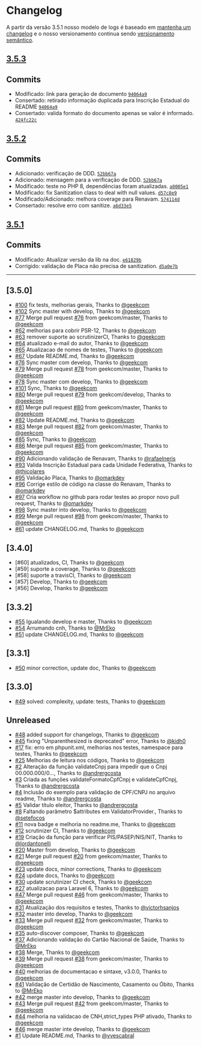 # Changelog

A partir da versão 3.5.1 nosso modelo de logs é baseado em [mantenha um changelog](https://keepachangelog.com/pt-BR/1.0.0/) e o
nosso versionamento continua sendo [versionamento semântico](https://semver.org/lang/pt-BR/).

## [3.5.3](https://github.com/geekcom/validator-docs/compare/3.5.2...3.5.3)

## Commits

- Modificado: link para geração de documento [`94064a9`](https://github.com/geekcom/validator-docs/commit/94064a98379dca1e781bd358e4c10d7a1cff0020)
- Consertado: retirado informação duplicada para Inscrição Estadual do README [`94064a9`](https://github.com/geekcom/validator-docs/commit/94064a98379dca1e781bd358e4c10d7a1cff0020)
- Consertado: valida formato do documento apenas se valor é informado. [`424fc22c`](https://github.com/geekcom/validator-docs/commit/424fc22c9865a77e6c27a9a26e4ed8dd9baf20eb)

## [3.5.2](https://github.com/geekcom/validator-docs/compare/3.5.1...3.5.2)

## Commits

- Adicionado: verificação de DDD. [`52bb67a`](https://github.com/geekcom/validator-docs/commit/52bb67a51bf6c36f5aef00fb9429203bfe4d4ad3)
- Adicionado: mensagem para a verificação de DDD. [`52bb67a`](https://github.com/geekcom/validator-docs/commit/52bb67a51bf6c36f5aef00fb9429203bfe4d4ad3)
- Modificado: teste no PHP 8, dependências foram atualizadas. [`a0005e1`](https://github.com/geekcom/validator-docs/commit/a0005e168eb2eca0da06d36ae92b8976c4195766)
- Modificado: fix Sanitization class to deal with null values. [`d57c8e9`](https://github.com/geekcom/validator-docs/commit/d57c8e9076769d2e978d5bd3a8fbd470980b5bbb)
- Modificado/Adicionado: melhora coverage para Renavam. [`574114d`](https://github.com/geekcom/validator-docs/commit/574114d29ef5d98784972aafe7213fcf6bac4d8e)
- Consertado: resolve erro com sanitize. [`a6d33e5`](https://github.com/geekcom/validator-docs/commit/a6d33e54a66090ffb485e7385e9c1fc40ca4e9da)


## [3.5.1](https://github.com/geekcom/validator-docs/compare/3.5.0...3.5.1)

## Commits

- Modificado: Atualizar versão da lib na doc. [`e61829b`](https://github.com/geekcom/validator-docs/commit/e61829be54353c0335db425962d7c2e9075d727f)
- Corrigido: validação de Placa não precisa de sanitization. [`d5a0e7b`](https://github.com/geekcom/validator-docs/commit/d5a0e7be832003332395b5e3eac2a58f879ca060)

---
<!-- changelog-linker -->

<!-- dumped content start -->

## [3.5.0]

- [#100] fix tests, melhorias gerais, Thanks to [@geekcom]
- [#102] Sync master with develop, Thanks to [@geekcom]
- [#77] Merge pull request [#76] from geekcom/master, Thanks to [@geekcom]
- [#62] melhorias para cobrir PSR-12, Thanks to [@geekcom]
- [#63] remover suporte ao scrutinizerCI, Thanks to [@geekcom]
- [#64] atualizado e-mail do autor, Thanks to [@geekcom]
- [#65] Atualizacao de nomes de testes, Thanks to [@geekcom]
- [#67] Update README.md, Thanks to [@geekcom]
- [#76] Sync master com develop, Thanks to [@geekcom]
- [#79] Merge pull request [#78] from geekcom/master, Thanks to [@geekcom]
- [#78] Sync master com develop, Thanks to [@geekcom]
- [#101] Sync, Thanks to [@geekcom]
- [#80] Merge pull request [#79] from geekcom/develop, Thanks to [@geekcom]
- [#81] Merge pull request [#80] from geekcom/master, Thanks to [@geekcom]
- [#82] Update README.md, Thanks to [@geekcom]
- [#83] Merge pull request [#82] from geekcom/master, Thanks to [@geekcom]
- [#85] Sync, Thanks to [@geekcom]
- [#86] Merge pull request [#85] from geekcom/master, Thanks to [@geekcom]
- [#90] Adicionando validação de Renavam, Thanks to [@rafaelneris]
- [#93] Valida Inscrição Estadual para cada Unidade Federativa, Thanks to [@thicolares]
- [#95] Validação Placa, Thanks to [@omarkdev]
- [#96] Corrige estilo de código na classe do Renavam, Thanks to [@omarkdev]
- [#97] Cria workflow no github para rodar testes ao propor novo pull request, Thanks to [@omarkdev]
- [#98] Sync master into develop, Thanks to [@geekcom]
- [#99] Merge pull request [#98] from geekcom/master, Thanks to [@geekcom]
- [#61] update CHANGELOG.md, Thanks to [@geekcom]

<!-- dumped content end -->

<!-- dumped content start -->

## [3.4.0]

- [#60] atualizados, CI, Thanks to [@geekcom]
- [#59] suporte a coverage, Thanks to [@geekcom]
- [#58] suporte a travisCI, Thanks to [@geekcom]
- [#57] Develop, Thanks to [@geekcom]
- [#56] Develop, Thanks to [@geekcom]

<!-- dumped content end -->

<!-- dumped content start -->

## [3.3.2]

- [#55] Igualando develop e master, Thanks to [@geekcom]
- [#54] Arrumando cnh, Thanks to [@MrEko]
- [#51] update CHANGELOG.md, Thanks to [@geekcom]

<!-- dumped content end -->

<!-- dumped content start -->

## [3.3.1]

- [#50] minor correction, update doc, Thanks to [@geekcom]

<!-- dumped content end -->

<!-- dumped content start -->

## [3.3.0]

- [#49] solved: complexity, update: tests, Thanks to [@geekcom]

<!-- dumped content end -->

<!-- dumped content start -->

## Unreleased

- [#48] added support for changelogs, Thanks to [@geekcom]
- [#45] fixing "Unparenthesized is deprecated" error, Thanks to [@kidh0]
- [#17] fix: erro em phpunit.xml, melhorias nos testes, namespace para testes, Thanks to [@geekcom]
- [#25] Melhorias de leitura nos códigos, Thanks to [@geekcom]
- [#2] Alteração da função validateCnpj para impedir que o Cnpj 00.000.000/0…, Thanks to [@andrergcosta]
- [#3] Criada as funções validateFormatoCpfCnpj e validateCpfCnpj, Thanks to [@andrergcosta]
- [#4] Inclusão do exemplo para validação de CPF/CNPJ no arquivo readme, Thanks to [@andrergcosta]
- [#5] Validar título eleitor, Thanks to [@andrergcosta]
- [#8] Faltando parâmetro $attributes em ValidatorProvider., Thanks to [@setefocos]
- [#11] nova badge e melhoria no readme.me, Thanks to [@geekcom]
- [#12] scrutinizer CI, Thanks to [@geekcom]
- [#19] Criação da função para verificar PIS/PASEP/NIS/NIT, Thanks to [@lordantonelli]
- [#20] Master from develop, Thanks to [@geekcom]
- [#21] Merge pull request [#20] from geekcom/master, Thanks to [@geekcom]
- [#23] update docs, minor corrections, Thanks to [@geekcom]
- [#24] update docs, Thanks to [@geekcom]
- [#30] update scrutinizer CI check, Thanks to [@geekcom]
- [#27] atualizacao para Laravel 6, Thanks to [@geekcom]
- [#47] Merge pull request [#46] from geekcom/master, Thanks to [@geekcom]
- [#31] Atualização dos requisitos e testes, Thanks to [@victorhsanjos]
- [#32] master into develop, Thanks to [@geekcom]
- [#33] Merge pull request [#32] from geekcom/master, Thanks to [@geekcom]
- [#35] auto-discover composer, Thanks to [@geekcom]
- [#37] Adicionando validação do Cartão Nacional de Saúde, Thanks to [@MrEko]
- [#38] Merge, Thanks to [@geekcom]
- [#39] Merge pull request [#38] from geekcom/master, Thanks to [@geekcom]
- [#40] melhorias de documentacao e sintaxe, v3.0.0, Thanks to [@geekcom]
- [#41] Validação de Certidão de Nascimento, Casamento ou Óbito, Thanks to [@MrEko]
- [#42] merge master into develop, Thanks to [@geekcom]
- [#43] Merge pull request [#42] from geekcom/master, Thanks to [@geekcom]
- [#44] melhoria na validacao de CNH,strict_types PHP ativado, Thanks to [@geekcom]
- [#46] merge master inte develop, Thanks to [@geekcom]
- [#1] Update README.md, Thanks to [@yvescabral]

<!-- dumped content end -->

[#48]: https://github.com/geekcom/validator-docs/pull/48
[#47]: https://github.com/geekcom/validator-docs/pull/47
[#46]: https://github.com/geekcom/validator-docs/pull/46
[#45]: https://github.com/geekcom/validator-docs/pull/45
[#44]: https://github.com/geekcom/validator-docs/pull/44
[#43]: https://github.com/geekcom/validator-docs/pull/43
[#42]: https://github.com/geekcom/validator-docs/pull/42
[#41]: https://github.com/geekcom/validator-docs/pull/41
[#40]: https://github.com/geekcom/validator-docs/pull/40
[#39]: https://github.com/geekcom/validator-docs/pull/39
[#38]: https://github.com/geekcom/validator-docs/pull/38
[#37]: https://github.com/geekcom/validator-docs/pull/37
[#35]: https://github.com/geekcom/validator-docs/pull/35
[#33]: https://github.com/geekcom/validator-docs/pull/33
[#32]: https://github.com/geekcom/validator-docs/pull/32
[#31]: https://github.com/geekcom/validator-docs/pull/31
[#30]: https://github.com/geekcom/validator-docs/pull/30
[#27]: https://github.com/geekcom/validator-docs/pull/27
[#25]: https://github.com/geekcom/validator-docs/pull/25
[#24]: https://github.com/geekcom/validator-docs/pull/24
[#23]: https://github.com/geekcom/validator-docs/pull/23
[#21]: https://github.com/geekcom/validator-docs/pull/21
[#20]: https://github.com/geekcom/validator-docs/pull/20
[#19]: https://github.com/geekcom/validator-docs/pull/19
[#17]: https://github.com/geekcom/validator-docs/pull/17
[#12]: https://github.com/geekcom/validator-docs/pull/12
[#11]: https://github.com/geekcom/validator-docs/pull/11
[#8]: https://github.com/geekcom/validator-docs/pull/8
[#5]: https://github.com/geekcom/validator-docs/pull/5
[#4]: https://github.com/geekcom/validator-docs/pull/4
[#3]: https://github.com/geekcom/validator-docs/pull/3
[#2]: https://github.com/geekcom/validator-docs/pull/2
[#1]: https://github.com/geekcom/validator-docs/pull/1
[@yvescabral]: https://github.com/yvescabral
[@victorhsanjos]: https://github.com/victorhsanjos
[@setefocos]: https://github.com/setefocos
[@lordantonelli]: https://github.com/lordantonelli
[@kidh0]: https://github.com/kidh0
[@geekcom]: https://github.com/geekcom
[@andrergcosta]: https://github.com/andrergcosta
[@MrEko]: https://github.com/MrEko
[#49]: https://github.com/geekcom/validator-docs/pull/49
[#50]: https://github.com/geekcom/validator-docs/pull/50
[#55]: https://github.com/geekcom/validator-docs/pull/55
[#54]: https://github.com/geekcom/validator-docs/pull/54
[#51]: https://github.com/geekcom/validator-docs/pull/51
[#102]: https://github.com/geekcom/validator-docs/pull/102
[#101]: https://github.com/geekcom/validator-docs/pull/101
[#100]: https://github.com/geekcom/validator-docs/pull/100
[#99]: https://github.com/geekcom/validator-docs/pull/99
[#98]: https://github.com/geekcom/validator-docs/pull/98
[#97]: https://github.com/geekcom/validator-docs/pull/97
[#96]: https://github.com/geekcom/validator-docs/pull/96
[#95]: https://github.com/geekcom/validator-docs/pull/95
[#93]: https://github.com/geekcom/validator-docs/pull/93
[#90]: https://github.com/geekcom/validator-docs/pull/90
[#86]: https://github.com/geekcom/validator-docs/pull/86
[#85]: https://github.com/geekcom/validator-docs/pull/85
[#83]: https://github.com/geekcom/validator-docs/pull/83
[#82]: https://github.com/geekcom/validator-docs/pull/82
[#81]: https://github.com/geekcom/validator-docs/pull/81
[#80]: https://github.com/geekcom/validator-docs/pull/80
[#79]: https://github.com/geekcom/validator-docs/pull/79
[#78]: https://github.com/geekcom/validator-docs/pull/78
[#77]: https://github.com/geekcom/validator-docs/pull/77
[#76]: https://github.com/geekcom/validator-docs/pull/76
[#75]: https://github.com/geekcom/validator-docs/pull/75
[#67]: https://github.com/geekcom/validator-docs/pull/67
[#65]: https://github.com/geekcom/validator-docs/pull/65
[#64]: https://github.com/geekcom/validator-docs/pull/64
[#63]: https://github.com/geekcom/validator-docs/pull/63
[#62]: https://github.com/geekcom/validator-docs/pull/62
[#61]: https://github.com/geekcom/validator-docs/pull/61
[@thicolares]: https://github.com/thicolares
[@rafaelneris]: https://github.com/rafaelneris
[@omarkdev]: https://github.com/omarkdev
